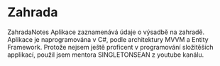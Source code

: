 # Zahrada
ZahradaNotes
Aplikace zaznamenává údaje o výsadbě na zahradě. Aplikace je naprogramována v C#, podle architektury MVVM a Entity Framework. Protože nejsem ještě proficent v programování složitěších applikací, použil jsem mentora SINGLETONSEAN z youtube kanálu. 
